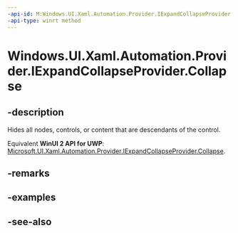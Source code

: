 ```yaml
---
-api-id: M:Windows.UI.Xaml.Automation.Provider.IExpandCollapseProvider.Collapse
-api-type: winrt method
---
```


<!-- Method syntax
public void Collapse()
-->

# Windows.UI.Xaml.Automation.Provider.IExpandCollapseProvider.Collapse

## -description
Hides all nodes, controls, or content that are descendants of the control.

Equivalent **WinUI 2 API for UWP**: [Microsoft.UI.Xaml.Automation.Provider.IExpandCollapseProvider.Collapse](/windows/winui/api/microsoft.ui.xaml.automation.provider.iexpandcollapseprovider.collapse).

## -remarks

## -examples

## -see-also
